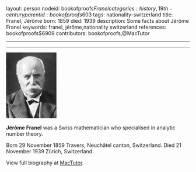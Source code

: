layout: person
nodeid: bookofproofs$Franel
categories: history,19th-century
parentid: bookofproofs$603
tags: nationality-switzerland
title: Franel, Jérôme
born: 1859
died: 1939
description: Some facts about Jérôme Franel
keywords: franel, jérôme,nationality switzerland
references: bookofproofs$6909
contributors: bookofproofs,@MacTutor

---


---

![Franel.jpg](https://github.com/bookofproofs/bookofproofs.github.io/blob/main/_sources/_assets/images/portraits/Franel.jpg?raw=true)

**Jérôme Franel**  was a Swiss mathematician who specialised in analytic number theory.

Born 29 November 1859 Travers, Neuchâtel canton, Switzerland. Died 21 November 1939 Zürich, Switzerland.


View full biography at [MacTutor](https://mathshistory.st-andrews.ac.uk/Biographies/Franel/).
